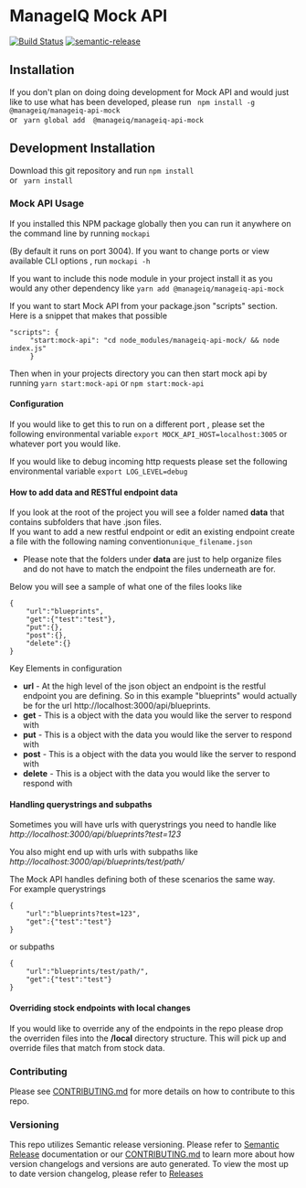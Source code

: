 # ManageIQ Mock API

[![Build Status](https://travis-ci.org/ManageIQ/manageiq-api-mock.svg?branch=master)](https://travis-ci.org/ManageIQ/manageiq-api-mock)
[![semantic-release](https://img.shields.io/badge/%20%20%F0%9F%93%A6%F0%9F%9A%80-semantic--release-e10079.svg)](https://github.com/semantic-release/semantic-release)  

## Installation

If you don't plan on doing doing development for Mock API and would just like to use what has been developed, please run 
``` npm install -g  @manageiq/manageiq-api-mock```  
or ``` yarn global add  @manageiq/manageiq-api-mock```

## Development Installation
Download this git repository and run 
``` npm install ```  
or ``` yarn install```
### Mock API Usage
If you installed this NPM package globally then you can run it anywhere on the command line by running ``` mockapi ```  

(By default it runs on port 3004).  If you want to change ports or view available CLI options , run ```mockapi -h```   

If you want to include this node module in your project install it as you would any other dependency like 
```yarn add @manageiq/manageiq-api-mock	```  

If you want to start Mock API from your package.json "scripts" section.  Here is a snippet that makes that possible

``` 
"scripts": {
     "start:mock-api": "cd node_modules/manageiq-api-mock/ && node index.js"
     }
```
Then when in your projects directory you can then start mock api by running ```yarn start:mock-api``` or ```npm start:mock-api```

#### Configuration
If you would like to get this to run on a different port , please set the following environmental variable
```export MOCK_API_HOST=localhost:3005``` or whatever port you would like.  

If you would like to debug incoming http requests please set the following environmental variable
```export LOG_LEVEL=debug```

#### How to add data and RESTful endpoint data

If you look at the root of the project you will see a folder named **data** that contains subfolders that have .json files.  
If you want to add a new restful endpoint or edit an existing endpoint create a file with the following naming convention```unique_filename.json```  

* Please note that the folders under **data** are just to help organize files and do not have to match the endpoint the files underneath are for.  
 
Below you will see a sample of what one of the files looks like

```
{
    "url":"blueprints",
    "get":{"test":"test"},
    "put":{},
    "post":{},
    "delete":{}
}
```  
Key Elements in configuration    

- **url** - At the high level of the json object an endpoint is the restful endpoint you are defining.  So in this example "blueprints" would actually be for the url http://localhost:3000/api/blueprints.  
- **get** - This is a object with the data you would like the server to respond with 
- **put** - This is a object with the data you would like the server to respond with 
- **post** - This is a object with the data you would like the server to respond with 
- **delete** - This is a object with the data you would like the server to respond with 

#### Handling querystrings and subpaths

Sometimes you will have urls with querystrings you need to handle
like *http://localhost:3000/api/blueprints?test=123*
  
You also might end up with urls with subpaths like *http://localhost:3000/api/blueprints/test/path/*

The Mock API handles defining both of these scenarios the same way.  
For example querystrings  

```
{  
	"url":"blueprints?test=123",
	"get":{"test":"test"}
}
```
or subpaths

```
{
	"url":"blueprints/test/path/",
	"get":{"test":"test"}
}

```
#### Overriding stock endpoints with local changes
If you would like to override any of the endpoints in the repo please drop the overriden files into the **/local** directory structure.  This will pick up and override files that match from stock data.  

### Contributing
Please see [CONTRIBUTING.md](CONTRIBUTING.md) for more details on how to contribute to this repo. 

### Versioning
This repo utilizes Semantic release versioning. Please refer to [Semantic Release](https://github.com/semantic-release/semantic-release) documentation or our [CONTRIBUTING.md](CONTRIBUTING.md) to learn more about how version changelogs and versions are auto generated.  To view the most up to date version changelog, please refer to [Releases](https://github.com/ManageIQ/manageiq-api-mock/releases)
